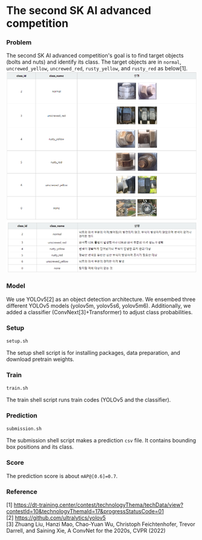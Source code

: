 # The second SK AI advanced competition

### Problem

The second SK AI advanced competition's goal is to find target objects (bolts and nuts) and identify its class. The target objects are in `normal`, `uncrewed_yellow`, `uncrewed_red`, `rusty_yellow`, and `rusty_red` as below[1].
![](./image/image_3.png)
![](./image/image_2.png)

### Model

We use YOLOv5[2] as an object detection architecture. We ensembed three different YOLOv5 models (yolov5m, yolov5s6, yolov5m6). Additionally, we added a classifier (ConvNext[3]+Transformer) to adjust class probabilities.

### Setup

```bash
setup.sh
```

The setup shell script is for installing packages, data preparation, and download pretrain weights.

### Train

```bash
train.sh
```

The train shell script runs train codes (YOLOv5 and the classifier).

### Prediction

```bash
submission.sh
```

The submission shell script makes a prediction `csv` file. It contains bounding box positions and its class.

### Score

The prediction score is about `mAP@[0.6]=0.7`.

### Reference

[1] https://dt-training.center/contest/technologyThema/techData/view?contestId=10&technologyThemaId=17&progressStatusCode=01  
[2] https://github.com/ultralytics/yolov5  
[3] Zhuang Liu, Hanzi Mao, Chao-Yuan Wu, Christoph Feichtenhofer, Trevor Darrell, and Saining Xie, A ConvNet for the 2020s, CVPR (2022)
